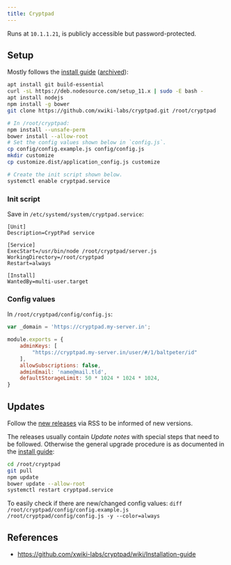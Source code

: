 ```yaml
---
title: Cryptpad
---
```


Runs at `10.1.1.21`, is publicly accessible but password-protected.

## Setup

Mostly follows the [install guide](https://github.com/xwiki-labs/cryptpad/wiki/Installation-guide) ([archived](https://web.archive.org/web/20190717134049/https://github.com/xwiki-labs/cryptpad/wiki/Installation-guide)):

```sh
apt install git build-essential
curl -sL https://deb.nodesource.com/setup_11.x | sudo -E bash -
apt install nodejs
npm install -g bower
git clone https://github.com/xwiki-labs/cryptpad.git /root/cryptpad

# In /root/cryptpad:
npm install --unsafe-perm
bower install --allow-root
# Set the config values shown below in `config.js`.
cp config/config.example.js config/config.js
mkdir customize
cp customize.dist/application_config.js customize

# Create the init script shown below.
systemctl enable cryptpad.service
```

### Init script

Save in `/etc/systemd/system/cryptpad.service`:

```
[Unit]
Description=CryptPad service

[Service]
ExecStart=/usr/bin/node /root/cryptpad/server.js
WorkingDirectory=/root/cryptpad
Restart=always

[Install]
WantedBy=multi-user.target
```

### Config values

In `/root/cryptpad/config/config.js`:

```js
var _domain = 'https://cryptpad.my-server.in';

module.exports = {
    adminKeys: [
        "https://cryptpad.my-server.in/user/#/1/baltpeter/id"
    ],
    allowSubscriptions: false,
    adminEmail: 'name@mail.tld',
    defaultStorageLimit: 50 * 1024 * 1024 * 1024,
}
```

## Updates

Follow the [new releases](https://github.com/xwiki-labs/cryptpad/releases) via RSS to be informed of new versions.

The releases usually contain *Update notes* with special steps that need to be followed. Otherwise the general upgrade procedure is as documented in the [install guide](https://github.com/xwiki-labs/cryptpad/wiki/Installation-guide#upgrading-cryptpad):

```sh
cd /root/cryptpad
git pull
npm update
bower update --allow-root
systemctl restart cryptpad.service
```

To easily check if there are new/changed config values: `diff /root/cryptpad/config/config.example.js /root/cryptpad/config/config.js -y --color=always`

## References

* https://github.com/xwiki-labs/cryptpad/wiki/Installation-guide
